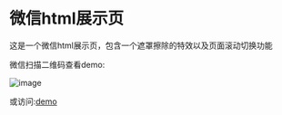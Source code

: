 微信html展示页
==========

这是一个微信html展示页，包含一个遮罩擦除的特效以及页面滚动切换功能

微信扫描二维码查看demo:

![image](https://github.com/rongself/wechathtml/blob/master/info/demo.png) 


或访问:[demo](http://examples.ronccc.tk/wechathtml/index.html)

